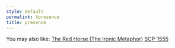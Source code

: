 ```yaml
---
style: default
permalink: Xpresence
title: presence
---
```

You may also like:
[The Red Horse (The Ironic Metaphor)](http://scp-wiki.net/the-red-horse)
[SCP-1555](http://scp-wiki.net/scp-1555)